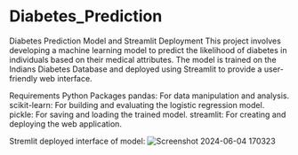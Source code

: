 # Diabetes_Prediction

Diabetes Prediction Model and Streamlit Deployment
This project involves developing a machine learning model to predict the likelihood of diabetes in individuals based on their medical attributes. The model is trained on the Indians Diabetes Database and deployed using Streamlit to provide a user-friendly web interface.

Requirements
Python Packages
pandas: For data manipulation and analysis.
scikit-learn: For building and evaluating the logistic regression model.
pickle: For saving and loading the trained model.
streamlit: For creating and deploying the web application.

Stremlit deployed interface of model:
![Screenshot 2024-06-04 170323](https://github.com/rohitmourya20/Diabetes_Prediction/assets/170001383/52c2b85d-a294-4bcf-b714-43ad4a5d9870)

